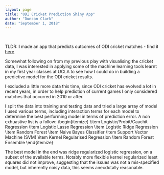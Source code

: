 ```yaml
---
layout: page
title: "ODI Cricket Prediction Shiny App"
author: "Duncan Clark"
date: "September 1, 2018"
---
```

<br>

TLDR: I made an app that predicts outcomes of ODI cricket matches - find it [here](https://duncan-clark.shinyapps.io/app_1/).

Somewhat following on from my previous play with visualising the cricket data, I was interested in applying some of the machine learning tools learnt in my first year classes at UCLA to see how I could do in building a predictive model for the ODI cricket results.

I excluded a little more data this time, since ODI cricket has evolved a lot in recent years, in order to help prediction of current games I only considered matches that occurred in 2010 or after.

I split the data into training and testing data and tried a large array of model I used various terms, including interaction terms for each model to determine the best performing model in terms of prediction error. A non exhuastive list is a follow:
\begin{itemize}
\item Logistic/Probit/Cauchit Regression
\item Logistic Lasso Regression
\item Logistic Ridge Regression
\item Random Forest
\item Naive Bayes Classifier
\item Support Vector Machine (SVM)
\item Kernel Regularised Regression
\item Random Forest Ensemble
\end{itemize}

The best model in the end was ridge regularized logistic regression, on a subset of the available terms. Notably more flexible kernel regularized least squares did not improve, suggesting that the issues was not a mis-specified model, but inherently noisy data, this seems anecdotally reasonable.
